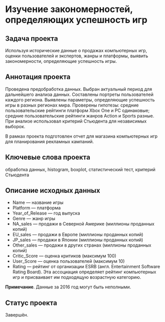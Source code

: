# Изучение закономерностей, определяющих успешность игр

## Задача проекта
Используя исторические данные о продажах компьютерных игр, оценки пользователей и экспертов, жанры и платформы, выявить закономерности, определяющие успешность игры.

## Аннотация проекта
Проведена предобработка данных. Выбран актуальный период для дальнейшего анализа данных. Составлены портреты пользователей каждого региона. Выявлены параметры, определяющие успешность игры в разных регионах мира. Проверены гипотезы: средние пользовательские рейтинги платформ Xbox One и PC одинаковые; средние пользовательские рейтинги жанров Action и Sports разные. При анализе использовал критерий Стьюдента для независимых выборок.

В рамках проекта подготовлен отчет для магазина компьютерных игр для планирования
рекламных кампаний. 

## Ключевые слова проекта
обработка данных, histogram, boxplot, статистический тест, критерий Стьюдента

## Описание исходных данных

-	Name — название игры
-	Platform — платформа
-	Year_of_Release — год выпуска
-	Genre — жанр игры
-	NA_sales — продажи в Северной Америке (миллионы проданных копий)
-	EU_sales — продажи в Европе (миллионы проданных копий)
-	JP_sales — продажи в Японии (миллионы проданных копий)
-	Other_sales — продажи в других странах (миллионы проданных копий)
-	Critic_Score — оценка критиков (максимум 100)
-	User_Score — оценка пользователей (максимум 10)
-	Rating — рейтинг от организации ESRB (англ. Entertainment Software Rating Board). Эта ассоциация определяет рейтинг компьютерных игр и присваивает им подходящую возрастную категорию.


**Примечание**. Данные за 2016 год могут быть неполными.



## Статус проекта
Завершён.